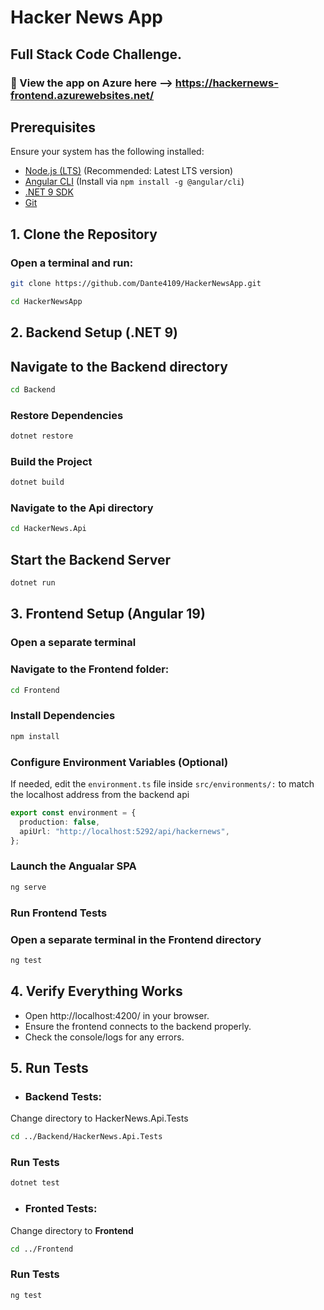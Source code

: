 # Hacker News App

## Full Stack Code Challenge.

### :rocket: View the app on Azure here --> https://hackernews-frontend.azurewebsites.net/ 

## Prerequisites

Ensure your system has the following installed:

- [Node.js (LTS)](https://nodejs.org/) (Recommended: Latest LTS version)
- [Angular CLI](https://angular.io/cli) (Install via `npm install -g @angular/cli`)
- [.NET 9 SDK](https://dotnet.microsoft.com/)
- [Git](https://git-scm.com/)

## 1. Clone the Repository

### Open a terminal and run:

```sh
git clone https://github.com/Dante4109/HackerNewsApp.git

cd HackerNewsApp
```

## 2. Backend Setup (.NET 9)

## Navigate to the **Backend** directory

```sh
cd Backend
```

### Restore Dependencies

```sh
dotnet restore
```

### Build the Project

```sh
dotnet build
```

### Navigate to the Api directory

```sh
cd HackerNews.Api
```

## Start the Backend Server

```sh
dotnet run
```

## 3. Frontend Setup (Angular 19)

### Open a separate terminal

### Navigate to the **Frontend** folder:

```sh
cd Frontend
```

### Install Dependencies

```sh
npm install
```

### Configure Environment Variables (Optional)

If needed, edit the `environment.ts` file inside `src/environments/:`
to match the localhost address from the backend api

```typescript
export const environment = {
  production: false,
  apiUrl: "http://localhost:5292/api/hackernews",
};
```

### Launch the Angualar SPA

```sh
ng serve
```

### Run Frontend Tests

### Open a separate terminal in the **Frontend** directory

```sh
ng test
```

## 4. Verify Everything Works

- Open http://localhost:4200/ in your browser.
- Ensure the frontend connects to the backend properly.
- Check the console/logs for any errors.

## 5. Run Tests

- ### Backend Tests:

Change directory to HackerNews.Api.Tests

```sh
cd ../Backend/HackerNews.Api.Tests
```

### Run Tests

```sh
dotnet test
```

- ### Fronted Tests:

Change directory to **Frontend**

```sh
cd ../Frontend
```

### Run Tests

```sh
ng test
```

